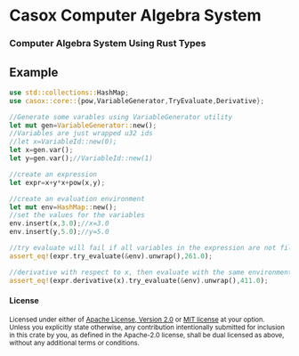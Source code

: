 Casox Computer Algebra System
=============================

### Computer Algebra System Using Rust Types

## Example
```rust
use std::collections::HashMap;
use casox::core::{pow,VariableGenerator,TryEvaluate,Derivative};

//Generate some varables using VariableGenerator utility
let mut gen=VariableGenerator::new();
//Variables are just wrapped u32 ids
//let x=VariableId::new(0);
let x=gen.var();
let y=gen.var();//VariableId::new(1)

//create an expression
let expr=x+y*x+pow(x,y);

//create an evaluation environment
let mut env=HashMap::new();
//set the values for the variables
env.insert(x,3.0);//x=3.0
env.insert(y,5.0);//y=5.0

//try evaluate will fail if all variables in the expression are not filled
assert_eq!(expr.try_evaluate(&env).unwrap(),261.0);

//derivative with respect to x, then evaluate with the same environment
assert_eq!(expr.derivative(x).try_evaluate(&env).unwrap(),411.0);
```

#### License

<sup>
Licensed under either of <a href="LICENSE-APACHE">Apache License, Version
2.0</a> or <a href="LICENSE-MIT">MIT license</a> at your option.
</sup>

<br>

<sub>
Unless you explicitly state otherwise, any contribution intentionally submitted
for inclusion in this crate by you, as defined in the Apache-2.0 license, shall
be dual licensed as above, without any additional terms or conditions.
</sub>